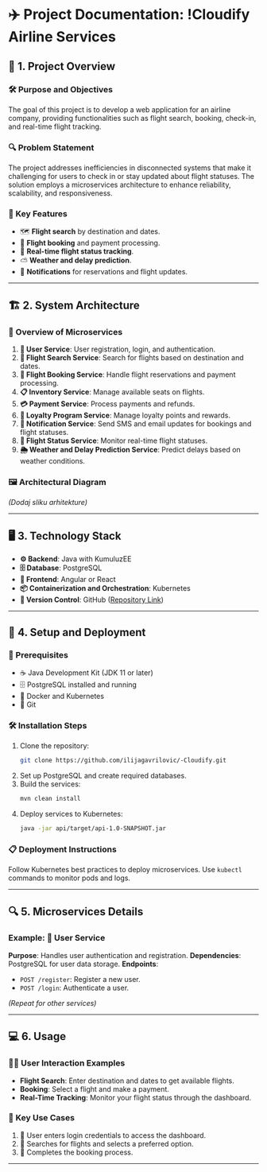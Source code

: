 # ✈️ Project Documentation: !Cloudify Airline Services

## 🎯 1. Project Overview

### 🛠️ Purpose and Objectives
The goal of this project is to develop a web application for an airline company, providing functionalities such as flight search, booking, check-in, and real-time flight tracking.

### 🔍 Problem Statement
The project addresses inefficiencies in disconnected systems that make it challenging for users to check in or stay updated about flight statuses. The solution employs a microservices architecture to enhance reliability, scalability, and responsiveness.

### 🌟 Key Features
- 🗺️ **Flight search** by destination and dates.
- 🛒 **Flight booking** and payment processing.
- 📡 **Real-time flight status tracking**.
- ⛅ **Weather and delay prediction**.
- 📧 **Notifications** for reservations and flight updates.

---

## 🏗️ 2. System Architecture

### 📂 Overview of Microservices
1. **👤 User Service**: User registration, login, and authentication.
2. **🔎 Flight Search Service**: Search for flights based on destination and dates.
3. **🛒 Flight Booking Service**: Handle flight reservations and payment processing.
4. **📋 Inventory Service**: Manage available seats on flights.
5. **💳 Payment Service**: Process payments and refunds.
6. **🎁 Loyalty Program Service**: Manage loyalty points and rewards.
7. **📨 Notification Service**: Send SMS and email updates for bookings and flight statuses.
8. **📡 Flight Status Service**: Monitor real-time flight statuses.
9. **🌦️ Weather and Delay Prediction Service**: Predict delays based on weather conditions.

### 🖼️ Architectural Diagram
*(Dodaj sliku arhitekture)*

---

## 🖥️ 3. Technology Stack
- **⚙️ Backend**: Java with KumuluzEE
- **🗄️ Database**: PostgreSQL
- **🎨 Frontend**: Angular or React
- **📦 Containerization and Orchestration**: Kubernetes
- **🔗 Version Control**: GitHub ([Repository Link](https://github.com/ilijagavrilovic/-Cloudify.git))

---

## 🚀 4. Setup and Deployment

### 🧰 Prerequisites
- ☕ Java Development Kit (JDK 11 or later)
- 🗄️ PostgreSQL installed and running
- 🐳 Docker and Kubernetes
- 🔗 Git

### 🛠️ Installation Steps
1. Clone the repository:
   ```bash
   git clone https://github.com/ilijagavrilovic/-Cloudify.git
   ```
2. Set up PostgreSQL and create required databases.
3. Build the services:
   ```bash
   mvn clean install
   ```
4. Deploy services to Kubernetes:
   ```bash
   java -jar api/target/api-1.0-SNAPSHOT.jar
   ```

### 📋 Deployment Instructions
Follow Kubernetes best practices to deploy microservices. Use `kubectl` commands to monitor pods and logs.

---

## 🔍 5. Microservices Details

### Example: 👤 User Service
**Purpose**: Handles user authentication and registration.
**Dependencies**: PostgreSQL for user data storage.
**Endpoints**:
- `POST /register`: Register a new user.
- `POST /login`: Authenticate a user.

*(Repeat for other services)*

---

## 💻 6. Usage

### 👨‍💻 User Interaction Examples
- **Flight Search**: Enter destination and dates to get available flights.
- **Booking**: Select a flight and make a payment.
- **Real-Time Tracking**: Monitor your flight status through the dashboard.

### 🔑 Key Use Cases
1. 👤 User enters login credentials to access the dashboard.
2. 🔎 Searches for flights and selects a preferred option.
3. 🛒 Completes the booking process.

---
